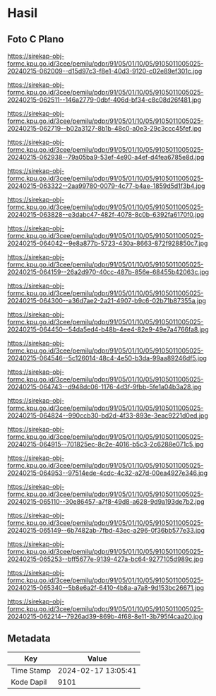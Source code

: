 # Hasil

## Foto C Plano

https://sirekap-obj-formc.kpu.go.id/3cee/pemilu/pdpr/91/05/01/10/05/9105011005025-20240215-062009--d15d97c3-f8e1-40d3-9120-c02e89ef301c.jpg

https://sirekap-obj-formc.kpu.go.id/3cee/pemilu/pdpr/91/05/01/10/05/9105011005025-20240215-062511--146a2779-0dbf-406d-bf34-c8c08d26f481.jpg

https://sirekap-obj-formc.kpu.go.id/3cee/pemilu/pdpr/91/05/01/10/05/9105011005025-20240215-062719--b02a3127-8b1b-48c0-a0e3-29c3ccc45fef.jpg

https://sirekap-obj-formc.kpu.go.id/3cee/pemilu/pdpr/91/05/01/10/05/9105011005025-20240215-062938--79a05ba9-53ef-4e90-a4ef-d4fea6785e8d.jpg

https://sirekap-obj-formc.kpu.go.id/3cee/pemilu/pdpr/91/05/01/10/05/9105011005025-20240215-063322--2aa99780-0079-4c77-b4ae-1859d5d1f3b4.jpg

https://sirekap-obj-formc.kpu.go.id/3cee/pemilu/pdpr/91/05/01/10/05/9105011005025-20240215-063828--e3dabc47-482f-4078-8c0b-6392fa6170f0.jpg

https://sirekap-obj-formc.kpu.go.id/3cee/pemilu/pdpr/91/05/01/10/05/9105011005025-20240215-064042--9e8a877b-5723-430a-8663-872f928850c7.jpg

https://sirekap-obj-formc.kpu.go.id/3cee/pemilu/pdpr/91/05/01/10/05/9105011005025-20240215-064159--26a2d970-40cc-487b-856e-68455b42063c.jpg

https://sirekap-obj-formc.kpu.go.id/3cee/pemilu/pdpr/91/05/01/10/05/9105011005025-20240215-064300--a36d7ae2-2a21-4907-b9c6-02b71b87355a.jpg

https://sirekap-obj-formc.kpu.go.id/3cee/pemilu/pdpr/91/05/01/10/05/9105011005025-20240215-064450--54da5ed4-b48b-4ee4-82e9-49e7a4766fa8.jpg

https://sirekap-obj-formc.kpu.go.id/3cee/pemilu/pdpr/91/05/01/10/05/9105011005025-20240215-064546--5c126014-48c4-4e50-b3da-99aa89246df5.jpg

https://sirekap-obj-formc.kpu.go.id/3cee/pemilu/pdpr/91/05/01/10/05/9105011005025-20240215-064743--d948dc06-1176-4d3f-9fbb-5fe1a04b3a28.jpg

https://sirekap-obj-formc.kpu.go.id/3cee/pemilu/pdpr/91/05/01/10/05/9105011005025-20240215-064824--990ccb30-bd2d-4f33-893e-3eac9221d0ed.jpg

https://sirekap-obj-formc.kpu.go.id/3cee/pemilu/pdpr/91/05/01/10/05/9105011005025-20240215-064915--701825ec-8c2e-4016-b5c3-2c6288e071c5.jpg

https://sirekap-obj-formc.kpu.go.id/3cee/pemilu/pdpr/91/05/01/10/05/9105011005025-20240215-064953--97514ede-4cdc-4c32-a27d-00ea4927e346.jpg

https://sirekap-obj-formc.kpu.go.id/3cee/pemilu/pdpr/91/05/01/10/05/9105011005025-20240215-065110--30e86457-a7f8-49d8-a628-9d9a193de7b2.jpg

https://sirekap-obj-formc.kpu.go.id/3cee/pemilu/pdpr/91/05/01/10/05/9105011005025-20240215-065149--6b7482ab-7fbd-43ec-a296-0f36bb577e33.jpg

https://sirekap-obj-formc.kpu.go.id/3cee/pemilu/pdpr/91/05/01/10/05/9105011005025-20240215-065253--bff5677e-9139-427a-bc64-9277105d989c.jpg

https://sirekap-obj-formc.kpu.go.id/3cee/pemilu/pdpr/91/05/01/10/05/9105011005025-20240215-065340--5b8e6a2f-6410-4b8a-a7a8-9d153bc26671.jpg

https://sirekap-obj-formc.kpu.go.id/3cee/pemilu/pdpr/91/05/01/10/05/9105011005025-20240215-062214--7926ad39-869b-4f68-8e11-3b795f4caa20.jpg


## Metadata

| Key        | Value               |
| ---------- | ------------------- |
| Time Stamp | 2024-02-17 13:05:41 |
| Kode Dapil | 9101                |



